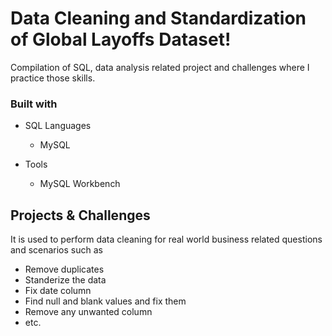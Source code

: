 # Data Cleaning and Standardization of Global Layoffs Dataset!
Compilation of SQL, data analysis related project and challenges where I practice those skills.

### Built with

+ SQL Languages
	+ MySQL

+ Tools
	+ MySQL Workbench

## Projects & Challenges
 
It is used to perform data cleaning for real world business related questions and scenarios such as
+ Remove duplicates
+ Standerize the data
+ Fix date column
+ Find null and blank values and fix them
+ Remove any unwanted column
+ etc. 
